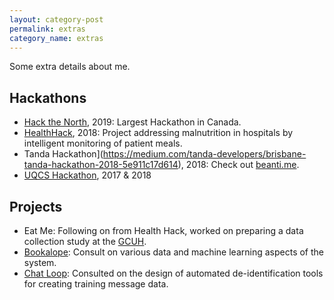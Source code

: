 ```yaml
---
layout: category-post
permalink: extras
category_name: extras
--- 
```

Some extra details about me.

## Hackathons
* [Hack the North](https://hackthenorth.com/), 2019: Largest Hackathon in Canada.
* [HealthHack](https://www.healthhack.com.au/), 2018: Project addressing malnutrition in hospitals by intelligent monitoring of patient meals.
* Tanda Hackathon](https://medium.com/tanda-developers/brisbane-tanda-hackathon-2018-5e911c17d614), 2018: Check out [beanti.me](https://github.com/Jeadie/beanti.me).
* [UQCS Hackathon](https://uqcs.org/about/), 2017 & 2018

## Projects
* Eat Me: Following on from Health Hack, worked on preparing a data collection study at the [GCUH](https://www.goldcoast.health.qld.gov.au/hospitals-and-centres/gold-coast-university-hospital). 
* [Bookalope](https://bookalope.net/): Consult on various data and machine learning aspects of the system. 
* [Chat Loop](https://chatloop.org/): Consulted on the design of automated de-identification tools for creating training message data. 

